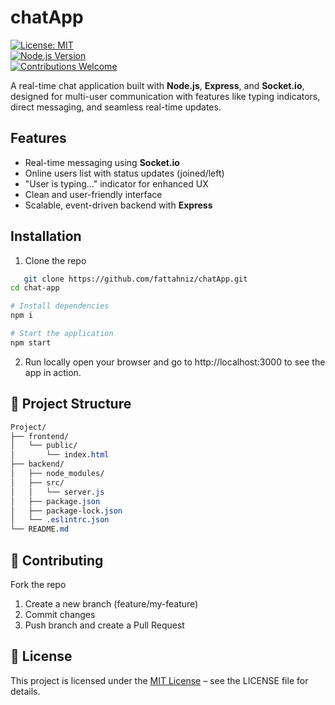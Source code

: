 # chatApp

[![License: MIT](https://img.shields.io/badge/License-MIT-green.svg)](LICENSE)  
[![Node.js Version](https://img.shields.io/badge/Node.js-18.x-blue.svg)](https://nodejs.org)  
[![Contributions Welcome](https://img.shields.io/badge/Contributions-Welcome-brightgreen.svg)](CONTRIBUTING.md)  

A real-time chat application built with **Node.js**, **Express**, and **Socket.io**, designed for multi-user communication with features like typing indicators, direct messaging, and seamless real-time updates.

##  Features

- Real-time messaging using **Socket.io**  
- Online users list with status updates (joined/left)  
- "User is typing…" indicator for enhanced UX  
- Clean and user-friendly interface  
- Scalable, event-driven backend with **Express**

## Installation
1. Clone the repo
```bash
   git clone https://github.com/fattahniz/chatApp.git
cd chat-app

# Install dependencies
npm i

# Start the application
npm start
```

2. Run locally
open your browser and go to http://localhost:3000 to see the app in action.

## 📂 Project Structure
```css
Project/
├── frontend/
│   └── public/
│       └── index.html
├── backend/
│   ├── node_modules/
│   ├── src/
│   │   └── server.js
│   ├── package.json
│   ├── package-lock.json
│   └── .eslintrc.json
└── README.md
```

## 🤝 Contributing
Fork the repo

1. Create a new branch (feature/my-feature)
2. Commit changes
3. Push branch and create a Pull Request

## 📄 License
This project is licensed under the [MIT License](LICENSE) – see the LICENSE
file for details.
